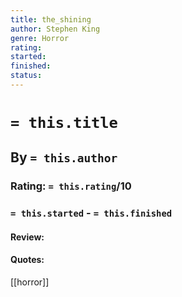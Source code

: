 ```yaml
---
title: the_shining
author: Stephen King
genre: Horror
rating:
started: 
finished: 
status: 
---
```

# `= this.title`
## By `= this.author`
### Rating: `= this.rating`/10
### `= this.started` - `= this.finished`

#### Review:

#### Quotes: 

[[horror]]